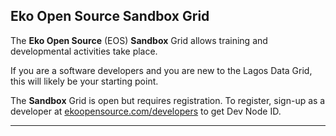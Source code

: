 ## Eko Open Source Sandbox Grid
The **Eko Open Source** (EOS) **Sandbox** Grid allows training and developmental activities take place.

If you are a software developers and you are new to the Lagos Data Grid, this will likely be your starting point.

The **Sandbox** Grid is open but requires registration. To register, sign-up as a developer at [ekoopensource.com/developers](https://ekoopensource.com/developers) to get Dev Node ID.


***
